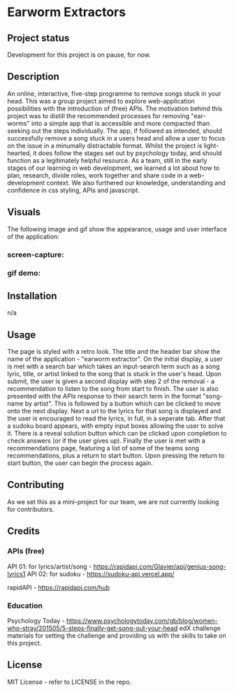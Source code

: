 # Earworm Extractors

## Project status
Development for this project is on pause, for now.



## Description

An online, interactive, five-step programme to remove songs stuck in your head. This was a group project aimed to explore web-application possibilities with the introduction of (free) APIs. The motivation behind this project was to distill the recommended processes for removing "ear-worms" into a simple app that is accessible and more compacted than seeking out the steps individually. The app, if followed as intended, should successfully remove a song stuck in a users head and allow a user to focus on the issue in a minumally distractable format. Whilst the project is light-hearted, it does follow the stages set out by psychology today, and should function as a legitimately helpful resource. As a team, still in the early stages of our learning in web development, we learned a lot about how to plan, research, divide roles, work together and share code in a web-development context. We also furthered our knowledge, understanding and confidence in css styling, APIs and javascript. 

<!-- !link to deployed page -->



## Visuals
The following image and gif show the appearance, usage and user interface of the application:

### screen-capture:
<!-- ![dashboard screen-capture](./assets/images/) -->
### gif demo:
<!-- ![dashboard demo](./assets/images/) -->



## Installation
n/a


## Usage
The page is styled with a retro look. The title and the header bar show the name of the application - "earworm extractor". On the initial display, a user is met with a search bar which takes an input-search term such as a song lyric, title, or artist linked to the song that is stuck in the user's head. Upon submit, the user is given a second display with step 2 of the removal - a recommendation to listen to the song from start to finish. The user is also presented with the APIs response to their search term in the format "song-name by artist". This is followed by a button which can be clicked to move onto the next display. Next a url to the lyrics for that song is displayed and the user is encouraged to read the lyrics, in full, in a seperate tab. After that a sudoku board appears, with empty input boxes allowing the user to solve it. There is a reveal solution button which can be clicked upon completion to check answers (or if the user gives up). Finally the user is met with a recommendations page, featuring a list of some of the teams song recommendations, plus a return to start button. Upon pressing the return to start button, the user can begin the process again.


## Contributing
As we set this as a mini-project for our team, we are not currently looking for contributors.


## Credits

### APIs (free)
API 01: for lyrics/artist/song - https://rapidapi.com/Glavier/api/genius-song-lyrics1 
API 02: for sudoku - https://sudoku-api.vercel.app/

rapidAPI - https://rapidapi.com/hub



### Education
Psychology Today - https://www.psychologytoday.com/gb/blog/women-who-stray/201505/5-steps-finally-get-song-out-your-head
edX challenge materials for setting the challenge and providing us with the skills to take on this project.



## License

MIT License - refer to LICENSE in the repo.